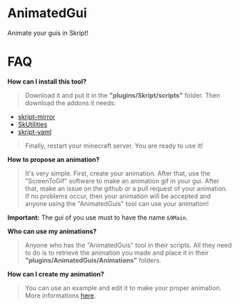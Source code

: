 # AnimatedGui
Animate your guis in Skript!

# FAQ

**How can I install this tool?**

> Download it and put it in the **"plugins/Skript/scripts"** folder. Then download the addons it needs:
 - [skript-mirror](https://github.com/btk5h/skript-mirror/releases)
 - [SkUtilities](https://github.com/tim740/skUtilities/releases)
 - [skript-yaml](https://github.com/Sashie/skript-yaml/releases)
 
> Finally, restart your minecraft server. You are ready to use it!

**How to propose an animation?**

> It's very simple. First, create your animation. After that, use the "ScreenToGif" software to make an animation gif in your gui. After that, make an issue on the github or a pull request of your animation. If no problems occur, then your animation will be accepted and anyone using the "AnimatedGuis" tool can use your animation!

**Important:** The gui of you use must to have the name ``&9Main``.

**Who can use my animations?**

> Anyone who has the "AnimatedGuis" tool in their scripts. All they need to do is to retrieve the animation you made and place it in their **"plugins/AnimatedGuis/Animations"** folders.

**How can I create my animation?**

> You can use an example and edit it to make your proper animation. More informations [here](https://github.com/AlexLew95/AnimatedGui/blob/master/Animations/README.md).
